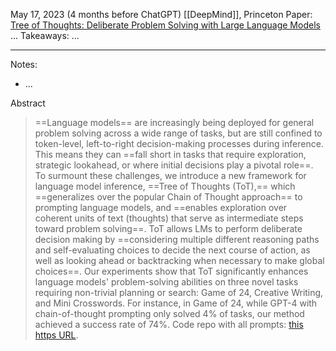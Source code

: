 May 17, 2023 (4 months before ChatGPT)
[[DeepMind]], Princeton
Paper: [Tree of Thoughts: Deliberate Problem Solving with Large Language Models](https://arxiv.org/abs/2305.10601)
...
Takeaways: ...

---

Notes:
- ...

Abstract
> ==Language models== are increasingly being deployed for general problem solving across a wide range of tasks, but are still confined to token-level, left-to-right decision-making processes during inference. This means they can ==fall short in tasks that require exploration, strategic lookahead, or where initial decisions play a pivotal role==. To surmount these challenges, we introduce a new framework for language model inference, ==Tree of Thoughts (ToT),== which ==generalizes over the popular Chain of Thought approach== to prompting language models, and ==enables exploration over coherent units of text (thoughts) that serve as intermediate steps toward problem solving==. ToT allows LMs to perform deliberate decision making by ==considering multiple different reasoning paths and self-evaluating choices to decide the next course of action, as well as looking ahead or backtracking when necessary to make global choices==. Our experiments show that ToT significantly enhances language models' problem-solving abilities on three novel tasks requiring non-trivial planning or search: Game of 24, Creative Writing, and Mini Crosswords. For instance, in Game of 24, while GPT-4 with chain-of-thought prompting only solved 4% of tasks, our method achieved a success rate of 74%. Code repo with all prompts: [this https URL](https://github.com/princeton-nlp/tree-of-thought-llm).
